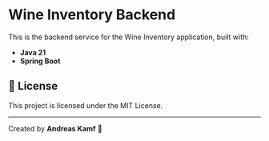 # Wine Inventory Backend

This is the backend service for the Wine Inventory application, built with:
- **Java 21**
- **Spring Boot**

## 📝 License
This project is licensed under the MIT License.

---

Created by **Andreas Kamf** 🚀
